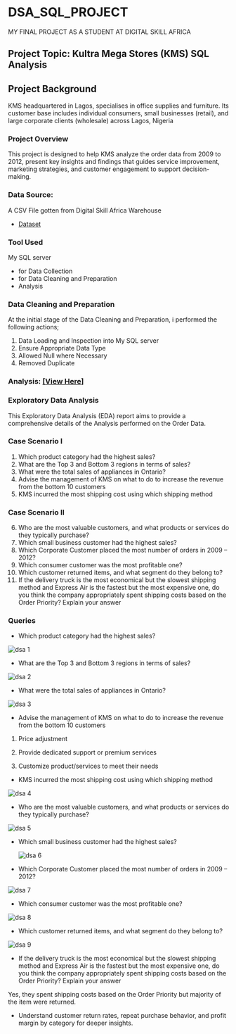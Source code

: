 # DSA_SQL_PROJECT

MY FINAL PROJECT AS A STUDENT AT DIGITAL SKILL AFRICA


## Project Topic: Kultra Mega Stores (KMS) SQL Analysis

## Project Background

KMS headquartered in Lagos, specialises in office supplies and furniture. Its customer base includes individual consumers, small businesses (retail), and large corporate clients (wholesale) across Lagos, Nigeria

### Project Overview
This project is designed to help KMS analyze the order data from 2009 to 2012, present key insights and findings that guides service improvement, marketing strategies, and customer engagement to support decision-making.

### Data Source:
A CSV File gotten from Digital Skill Africa Warehouse
- <a href="https://github.com/Hidaayah-7/DSA_SQL_PROJECT/blob/main/KMS%20Sql%20Case%20Study.csv//">Dataset</a>

### Tool Used
My SQL server 
- for Data Collection 
- for Data Cleaning and Preparation
- Analysis
  

### Data Cleaning and Preparation
At the initial stage of the Data Cleaning and Preparation, i performed the following actions;

1. Data Loading and Inspection into My SQL server
2. Ensure Appropriate Data Type
3. Allowed Null where Necessary
4. Removed Duplicate

### Analysis:  <a href="https://github.com/Hidaayah-7/DSA_SQL_PROJECT/blob/main/dsa%20query.sql">[View Here]</a>


 ### Exploratory Data Analysis
   This Exploratory Data Analysis (EDA) report aims to provide a comprehensive details of the Analysis performed on the Order Data.
   
### Case Scenario I
1. Which product category had the highest sales?
2. What are the Top 3 and Bottom 3 regions in terms of sales?
3. What were the total sales of appliances in Ontario?
4. Advise the management of KMS on what to do to increase the revenue from the bottom 10 customers
5. KMS incurred the most shipping cost using which shipping method

### Case Scenario II
6. Who are the most valuable customers, and what products or services do they typically purchase?
7. Which small business customer had the highest sales?
8. Which Corporate Customer placed the most number of orders in 2009 – 2012?
9. Which consumer customer was the most profitable one?
10. Which customer returned items, and what segment do they belong to?
11. If the delivery truck is the most economical but the slowest shipping method and Express Air is the fastest but the most expensive one, do you think the company appropriately spent shipping costs based on the Order Priority? Explain your answer


### Queries
-  Which product category had the highest sales?


 ![dsa 1](https://github.com/user-attachments/assets/72680517-c9ac-492f-a704-ed443cd03630)

- What are the Top 3 and Bottom 3 regions in terms of sales?


![dsa 2](https://github.com/user-attachments/assets/edb9a8dd-425a-40f7-8ce3-71b104d90313)

- What were the total sales of appliances in Ontario?


![dsa 3](https://github.com/user-attachments/assets/5098d35a-13ea-4057-8055-f1c65b18bad3)



- Advise the management of KMS on what to do to increase the revenue from the bottom 10 customers


1. Price adjustment

2. Provide dedicated support or premium services

3. Customize product/services to meet their needs



 
- KMS incurred the most shipping cost using which shipping method


![dsa 4](https://github.com/user-attachments/assets/abd6ce26-7acb-4ce8-82d6-b6de0c861578)

- Who are the most valuable customers, and what products or services do they typically purchase?


![dsa 5](https://github.com/user-attachments/assets/bff6692d-6d1e-4d31-b7ae-99fed5b13d5f)

- Which small business customer had the highest sales?

 
  ![dsa 6](https://github.com/user-attachments/assets/6f6928e0-9d03-4bae-8920-ebe9833d65e7)

-  Which Corporate Customer placed the most number of orders in 2009 – 2012?

 
 ![dsa 7](https://github.com/user-attachments/assets/29859277-66d8-40db-a7e9-d73f41b89371)
 
- Which consumer customer was the most profitable one?


![dsa 8](https://github.com/user-attachments/assets/c0c0497a-a3f7-40a4-a46a-afc868146140)

- Which customer returned items, and what segment do they belong to?


 ![dsa 9](https://github.com/user-attachments/assets/b74e0e38-a022-480a-a0bd-bd4d05277ab2)

 
- If the delivery truck is the most economical but the slowest shipping method and
Express Air is the fastest but the most expensive one, do you think the company
appropriately spent shipping costs based on the Order Priority? Explain your answer

Yes, they spent shipping costs based on the Order Priority but majority of the item were returned.

























- Understand customer return rates, repeat purchase behavior, and profit margin by category for deeper insights.
